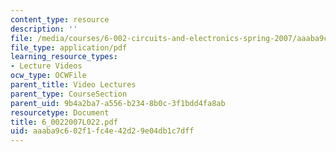 ```yaml
---
content_type: resource
description: ''
file: /media/courses/6-002-circuits-and-electronics-spring-2007/aaaba9c602f1fc4e42d29e04db1c7dff_6_0022007L022.pdf
file_type: application/pdf
learning_resource_types:
- Lecture Videos
ocw_type: OCWFile
parent_title: Video Lectures
parent_type: CourseSection
parent_uid: 9b4a2ba7-a556-b234-8b0c-3f1bdd4fa8ab
resourcetype: Document
title: 6_0022007L022.pdf
uid: aaaba9c6-02f1-fc4e-42d2-9e04db1c7dff
---
```

